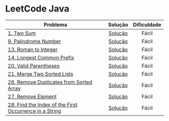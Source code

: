 # LeetCode Java

| Problema                                                                                                    |                                                                      Solução                                                                       | Dificuldade |
|-------------------------------------------------------------------------------------------------------------|:--------------------------------------------------------------------------------------------------------------------------------------------------:|:-----------:|
| [1. Two Sum](https://leetcode.com/problems/two-sum/)                                                        |       [Solução](https://github.com/atkieling/leetcode-java/blob/ex0001/leetcode-java/src/com/leetcode/leetcodejava/easy/ex0001/TwoSum.java)        |    Fácil    |
| [9. Palindrome Number](https://leetcode.com/problems/palindrome-number/)                                    |  [Solução](https://github.com/atkieling/leetcode-java/blob/ex0009/leetcode-java/src/com/leetcode/leetcodejava/easy/ex0009/PalindromeNumber.java)   |    Fácil    |
| [13. Roman to Integer](https://leetcode.com/problems/roman-to-integer/)                                     |   [Solução](https://github.com/atkieling/leetcode-java/blob/ex0013/leetcode-java/src/com/leetcode/leetcodejava/easy/ex0013/RomanToInteger.java)    |    Fácil    |
| [14. Longest Common Prefix](https://leetcode.com/problems/longest-common-prefix/)                           | [Solução](https://github.com/atkieling/leetcode-java/blob/ex0014/leetcode-java/src/com/leetcode/leetcodejava/easy/ex0014/LongestCommonPrefix.java) |    Fácil    |
| [20. Valid Parentheses](https://leetcode.com/problems/valid-parentheses/)                                   |  [Solução](https://github.com/atkieling/leetcode-java/blob/ex0020/leetcode-java/src/com/leetcode/leetcodejava/easy/ex0020/ValidParentheses.java)   |    Fácil    |
| [21. Merge Two Sorted Lists](https://leetcode.com/problems/merge-two-sorted-lists/)                         |  [Solução](https://github.com/atkieling/leetcode-java/blob/ex0021/leetcode-java/src/com/leetcode/leetcodejava/easy/ex0021/MergeTwoSortedLists.java)   |    Fácil    |
| [26. Remove Duplicates from Sorted Array](https://leetcode.com/problems/remove-duplicates-from-sorted-array/) |  [Solução](https://github.com/atkieling/leetcode-java/blob/ex0026/leetcode-java/src/com/leetcode/leetcodejava/easy/ex0026/RemoveDuplicatesFromSortedArray.java)   |    Fácil    |
| [27. Remove Element](https://leetcode.com/problems/remove-element/)                                         |  [Solução](https://github.com/atkieling/leetcode-java/blob/ex0027/leetcode-java/src/com/leetcode/leetcodejava/easy/ex0027/RemoveElement.java)   |    Fácil    |
| [28. Find the Index of the First Occurrence in a String](https://leetcode.com/problems/find-the-index-of-the-first-occurrence-in-a-string/)          |  [Solução]()   |    Fácil    |